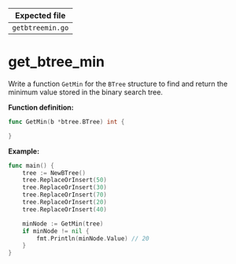 | Expected file    |
| ---------------- |
| `getbtreemin.go` |

# get_btree_min

Write a function `GetMin` for the `BTree` structure to find and return the minimum value stored in the binary search tree.

**Function definition:**

```go
func GetMin(b *btree.BTree) int {

}
```

**Example:**

```go
func main() {
    tree := NewBTree()
    tree.ReplaceOrInsert(50)
    tree.ReplaceOrInsert(30)
    tree.ReplaceOrInsert(70)
    tree.ReplaceOrInsert(20)
    tree.ReplaceOrInsert(40)

    minNode := GetMin(tree)
    if minNode != nil {
        fmt.Println(minNode.Value) // 20
    }
}
```
